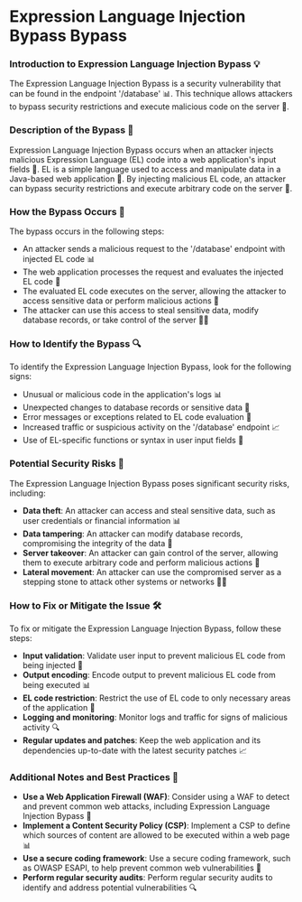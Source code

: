 # Expression Language Injection Bypass Bypass

### Introduction to Expression Language Injection Bypass 💡
The Expression Language Injection Bypass is a security vulnerability that can be found in the endpoint '/database' 📊. This technique allows attackers to bypass security restrictions and execute malicious code on the server 🚨.

### Description of the Bypass 📝
Expression Language Injection Bypass occurs when an attacker injects malicious Expression Language (EL) code into a web application's input fields 📝. EL is a simple language used to access and manipulate data in a Java-based web application 🤖. By injecting malicious EL code, an attacker can bypass security restrictions and execute arbitrary code on the server 🚀.

### How the Bypass Occurs 🤔
The bypass occurs in the following steps:
* An attacker sends a malicious request to the '/database' endpoint with injected EL code 📊
* The web application processes the request and evaluates the injected EL code 🤖
* The evaluated EL code executes on the server, allowing the attacker to access sensitive data or perform malicious actions 🚨
* The attacker can use this access to steal sensitive data, modify database records, or take control of the server 🕵️‍♂️

### How to Identify the Bypass 🔍
To identify the Expression Language Injection Bypass, look for the following signs:
* Unusual or malicious code in the application's logs 📊
* Unexpected changes to database records or sensitive data 📝
* Error messages or exceptions related to EL code evaluation 🤖
* Increased traffic or suspicious activity on the '/database' endpoint 📈
* Use of EL-specific functions or syntax in user input fields 📝

### Potential Security Risks 🚨
The Expression Language Injection Bypass poses significant security risks, including:
* **Data theft**: An attacker can access and steal sensitive data, such as user credentials or financial information 📊
* **Data tampering**: An attacker can modify database records, compromising the integrity of the data 📝
* **Server takeover**: An attacker can gain control of the server, allowing them to execute arbitrary code and perform malicious actions 🚀
* **Lateral movement**: An attacker can use the compromised server as a stepping stone to attack other systems or networks 🕵️‍♂️

### How to Fix or Mitigate the Issue 🛠️
To fix or mitigate the Expression Language Injection Bypass, follow these steps:
* **Input validation**: Validate user input to prevent malicious EL code from being injected 📝
* **Output encoding**: Encode output to prevent malicious EL code from being executed 📊
* **EL code restriction**: Restrict the use of EL code to only necessary areas of the application 🤖
* **Logging and monitoring**: Monitor logs and traffic for signs of malicious activity 🔍
* **Regular updates and patches**: Keep the web application and its dependencies up-to-date with the latest security patches 📈

### Additional Notes and Best Practices 📝
* **Use a Web Application Firewall (WAF)**: Consider using a WAF to detect and prevent common web attacks, including Expression Language Injection Bypass 🚪
* **Implement a Content Security Policy (CSP)**: Implement a CSP to define which sources of content are allowed to be executed within a web page 📊
* **Use a secure coding framework**: Use a secure coding framework, such as OWASP ESAPI, to help prevent common web vulnerabilities 🤖
* **Perform regular security audits**: Perform regular security audits to identify and address potential vulnerabilities 🔍